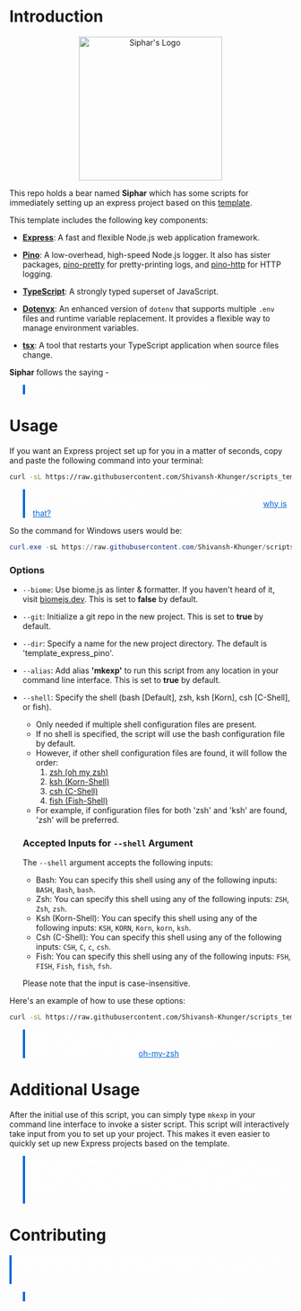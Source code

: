 # Introduction

<p align="center">
    <img src="https://i.ibb.co/yF2WrSt/Designer-6.png" alt="Siphar's Logo" width="256"/>
</p>

This repo holds a bear named **Siphar** which has some scripts for immediately setting up an express project based on this [template](https://github.com/Shivansh-Khunger/template_express_pino).

This template includes the following key components:

- **[Express](https://www.npmjs.com/package/express)**: A fast and flexible Node.js web application framework.

- **[Pino](https://www.npmjs.com/package/pino)**: A low-overhead, high-speed Node.js logger. It also has sister packages, [pino-pretty](https://www.npmjs.com/package/pino-pretty) for pretty-printing logs, and [pino-http](https://www.npmjs.com/package/pino-http) for HTTP logging.

- **[TypeScript](https://www.npmjs.com/package/typescript)**: A strongly typed superset of JavaScript.

- **[Dotenvx](https://github.com/dotenvx/dotenvx)**: An enhanced version of `dotenv` that supports multiple `.env` files and runtime variable replacement. It provides a flexible way to manage environment variables.

- **[tsx](https://www.npmjs.com/package/tsx)**: A tool that restarts your TypeScript application when source files change.

**Siphar** follows the saying -

<blockquote style="border-left: 4px solid #0366d6; padding-left: 1em; color: #24292e; background-color: #; color: white;">
  <b>‘If you can't buy something you want, build it.’</b>
</blockquote>

# Usage

If you want an Express project set up for you in a matter of seconds, copy and paste the following command into your terminal:

```bash
curl -sL https://raw.githubusercontent.com/Shivansh-Khunger/scripts_template_express_pino/main/with_args.py | python - --dir 'name of the directory'
```

<blockquote style="border-left: 4px solid #0366d6; padding-left: 1em; color: #24292e; background-color: #; color: white;">
  <strong>Tip for Windows users:</strong> If you're using a Windows system and the <code>curl</code> command isn't working, try using <code>curl.exe</code> instead. Read <a href="https://stackoverflow.com/questions/25044010/running-curl-on-64-bit-windows" style="color: #0366d6;">why is that?</a>
</blockquote>

So the command for Windows users would be:

```powershell
curl.exe -sL https://raw.githubusercontent.com/Shivansh-Khunger/scripts_template_express_pino/main/with_args.py | python - --dir 'name of the directory'
```

### Options

- `--biome`: Use biome.js as linter & formatter. If you haven't heard of it, visit [biomejs.dev](https://biomejs.dev/). This is set to **false** by default.
- `--git`: Initialize a git repo in the new project. This is set to **true** by default.
- `--dir`: Specify a name for the new project directory. The default is 'template_express_pino'.
- `--alias`: Add alias **'mkexp'** to run this script from any location in your command line interface. This is set to **true** by default.
- `--shell`: Specify the shell (bash [Default], zsh, ksh [Korn], csh [C-Shell], or fish).

  - Only needed if multiple shell configuration files are present.
  - If no shell is specified, the script will use the bash configuration file by default.
  - However, if other shell configuration files are found, it will follow the order:
    1. [zsh (oh my zsh)](https://ohmyz.sh/)
    2. [ksh (Korn-Shell)](http://kornshell.com/)
    3. [csh (C-Shell)](https://codedocs.org/what-is/c-shell)
    4. [fish (Fish-Shell)](https://fishshell.com/)
  - For example, if configuration files for both 'zsh' and 'ksh' are found, 'zsh' will be preferred.

  ### Accepted Inputs for `--shell` Argument

  The `--shell` argument accepts the following inputs:

  - Bash: You can specify this shell using any of the following inputs: `BASH`, `Bash`, `bash`.
  - Zsh: You can specify this shell using any of the following inputs: `ZSH`, `Zsh`, `zsh`.
  - Ksh (Korn-Shell): You can specify this shell using any of the following inputs: `KSH`, `KORN`, `Korn`, `korn`, `ksh`.
  - Csh (C-Shell): You can specify this shell using any of the following inputs: `CSH`, `C`, `c`, `csh`.
  - Fish: You can specify this shell using any of the following inputs: `FSH`, `FISH`, `Fish`, `fish`, `fsh`.

  Please note that the input is case-insensitive.

Here's an example of how to use these options:

```bash
curl -sL https://raw.githubusercontent.com/Shivansh-Khunger/scripts_template_express_pino/main/with_args.py | python - --dir 'my_project' --biome --git --shell 'zsh'
```

<blockquote style="border-left: 4px solid #0366d6; padding-left: 1em; color: #24292e; background-color: #; color: white;">
  <strong>Note:</strong> The command above will initialize biome as linter & formatter, but it will not initialize a git repository. This command will add the alias to the default config of <a href="https://ohmyz.sh/" style="color: #0366d6;">oh-my-zsh</a>.
</blockquote>

# Additional Usage

After the initial use of this script, you can simply type `mkexp` in your command line interface to invoke a sister script. This script will interactively take input from you to set up your project. This makes it even easier to quickly set up new Express projects based on the template.

<blockquote style="border-left: 4px solid #0366d6; padding-left: 1em; color: #24292e; background-color: #; color: white;">
  <strong>Note for Unix-based system users:</strong> The <code>mkexp</code> alias will only work if you invoke Python by typing <code>python</code> and not <code>python3</code>. Please ensure you have the correct Python alias set up in your system.

  <br>
  Another workaround is you can just edit the alias set up by the script from <code>python</code> to <code>python3</code>.
</blockquote>

# Contributing

<p style="border-left: 4px solid #0366d6; padding-left: 1em; color: #24292e; background-color: #; color: white;">
  <strong>Note:</strong> A detailed contributing guide will be added soon. Until then, if you want to make changes to this repository, please use your skills and common sense.
</blockquote>
<br>

<blockquote style="border-left: 4px solid #0366d6; padding-left: 1em; color: #24292e; background-color: #; color: white;">
  <strong>TIP:</strong> Feel free to raise an issue or submit a pull request.
</blockquote>
<br>
